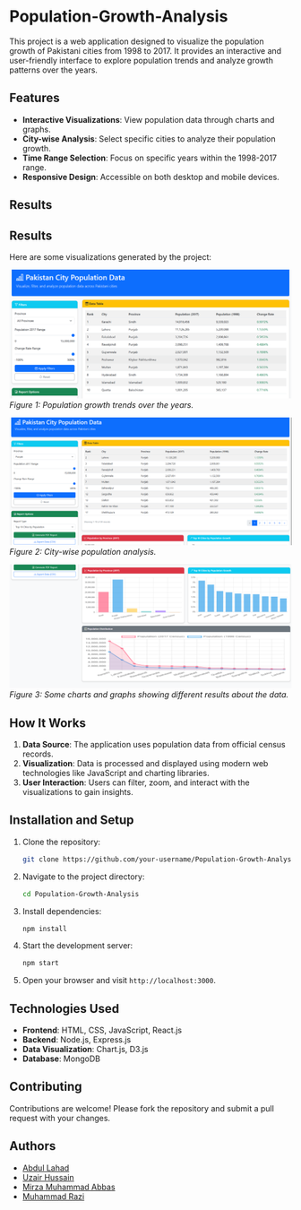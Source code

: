 # Population-Growth-Analysis

This project is a web application designed to visualize the population growth of Pakistani cities from 1998 to 2017. It provides an interactive and user-friendly interface to explore population trends and analyze growth patterns over the years.

## Features

- **Interactive Visualizations**: View population data through charts and graphs.
- **City-wise Analysis**: Select specific cities to analyze their population growth.
- **Time Range Selection**: Focus on specific years within the 1998-2017 range.
- **Responsive Design**: Accessible on both desktop and mobile devices.

## Results
## Results

Here are some visualizations generated by the project:

![Population Growth Chart](assets/1.png)
*Figure 1: Population growth trends over the years.*

![City-wise Analysis](assets/2.png)
*Figure 2: City-wise population analysis.*

![Time Range Visualization](assets/3.png)
*Figure 3: Some charts and graphs showing different results about the data.*


## How It Works

1. **Data Source**: The application uses population data from official census records.
2. **Visualization**: Data is processed and displayed using modern web technologies like JavaScript and charting libraries.
3. **User Interaction**: Users can filter, zoom, and interact with the visualizations to gain insights.

## Installation and Setup

1. Clone the repository:
    ```bash
    git clone https://github.com/your-username/Population-Growth-Analysis.git
    ```
2. Navigate to the project directory:
    ```bash
    cd Population-Growth-Analysis
    ```
3. Install dependencies:
    ```bash
    npm install
    ```
4. Start the development server:
    ```bash
    npm start
    ```
5. Open your browser and visit `http://localhost:3000`.

## Technologies Used

- **Frontend**: HTML, CSS, JavaScript, React.js
- **Backend**: Node.js, Express.js
- **Data Visualization**: Chart.js, D3.js
- **Database**: MongoDB

## Contributing

Contributions are welcome! Please fork the repository and submit a pull request with your changes.

## Authors
- [Abdul Lahad]()
- [Uzair Hussain]()
- [Mirza Muhammad Abbas]()
- [Muhammad Razi]()
